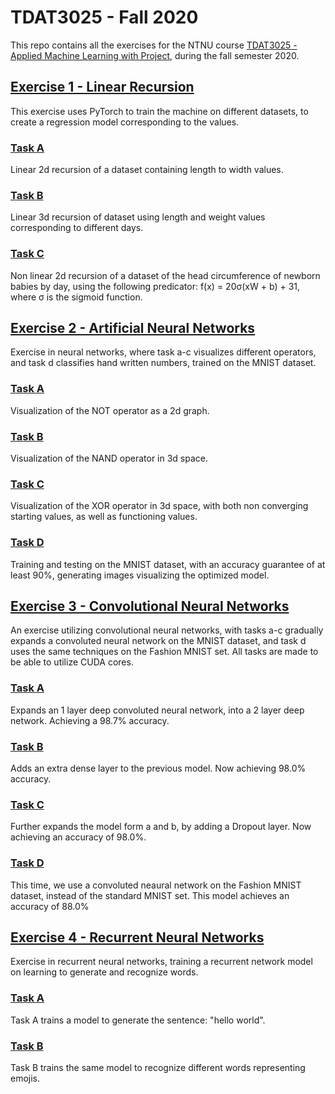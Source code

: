 # TDAT3025 - Fall 2020
This repo contains all the exercises for the NTNU course [TDAT3025 - Applied Machine Learning with Project](https://www.ntnu.no/studier/emner/TDAT3025#tab=omEmnet), during the fall semester 2020.
## [Exercise 1 - Linear Recursion](/Øving-1)
This exercise uses PyTorch to train the machine on different datasets, to create a regression model corresponding to the values.
### [Task A](/Øving-1/task-a.py)
Linear 2d recursion of a dataset containing length to width values.
### [Task B](/Øving-1/task-b.py)
Linear 3d recursion of dataset using length and weight values corresponding to different days.
### [Task C](/Øving-1/task-c.py)
Non linear 2d recursion of a dataset of the head circumference of newborn babies by day, using the following predicator: f(x) = 20σ(xW + b) + 31, where σ is the sigmoid function.
## [Exercise 2 - Artificial Neural Networks](/Øving-2)
Exercise in neural networks, where task a-c visualizes different operators, and task d classifies hand written numbers, trained on the MNIST dataset.
### [Task A](/Øving-2/task-a.py)
Visualization of the NOT operator as a 2d graph.
### [Task B](/Øving-2/task-b.py)
Visualization of the NAND operator in 3d space.
### [Task C](/Øving-2/task-c.py)
Visualization of the XOR operator in 3d space, with both non converging starting values, as well as functioning values.
### [Task D](/Øving-2/task-d.py)
Training and testing on the MNIST dataset, with an accuracy guarantee of at least 90%, generating images visualizing the optimized model.
## [Exercise 3 - Convolutional Neural Networks](/Øving-3)
An exercise utilizing convolutional neural networks, with tasks a-c gradually expands a convoluted neural network on the MNIST dataset, and task d uses the same techniques on the Fashion MNIST set. All tasks are made to be able to utilize CUDA cores.
### [Task A](/Øving-3/task-a.py)
Expands an 1 layer deep convoluted neural network, into a 2 layer deep network. Achieving a 98.7% accuracy.
### [Task B](/Øving-3/task-b.py)
Adds an extra dense layer to the previous model. Now achieving 98.0% accuracy.
### [Task C](/Øving-3/task-c.py)
Further expands the model form a and b, by adding a Dropout layer. Now achieving an accuracy of 98.0%.
### [Task D](/Øving-3/task-d.py)
This time, we use a convoluted neaural network on the Fashion MNIST dataset, instead of the standard MNIST set. This model achieves an accuracy of 88.0%
## [Exercise 4 - Recurrent Neural Networks](/Øving-4)
Exercise in recurrent neural networks, training a recurrent network model on learning to generate and recognize words.
### [Task A](/Øving-4/task-a.py)
Task A trains a model to generate the sentence: "hello world".
### [Task B](/Øving-4/task-b.py)
Task B trains the same model to recognize different words representing emojis. 

